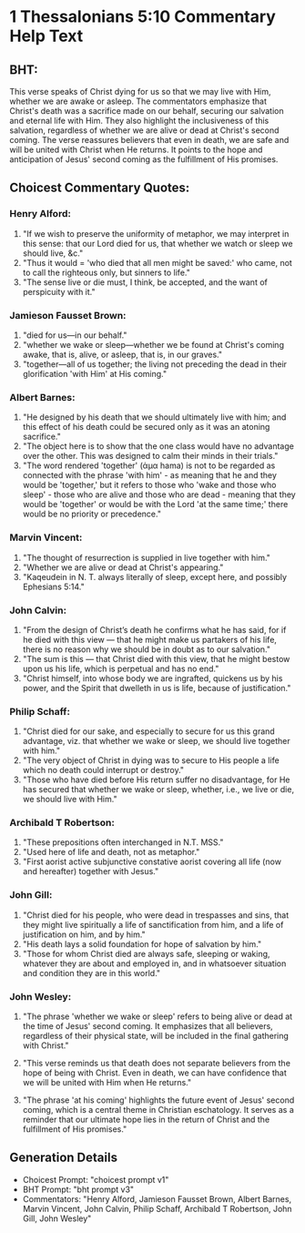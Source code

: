 # 1 Thessalonians 5:10 Commentary Help Text

## BHT:
This verse speaks of Christ dying for us so that we may live with Him, whether we are awake or asleep. The commentators emphasize that Christ's death was a sacrifice made on our behalf, securing our salvation and eternal life with Him. They also highlight the inclusiveness of this salvation, regardless of whether we are alive or dead at Christ's second coming. The verse reassures believers that even in death, we are safe and will be united with Christ when He returns. It points to the hope and anticipation of Jesus' second coming as the fulfillment of His promises.

## Choicest Commentary Quotes:
### Henry Alford:
1. "If we wish to preserve the uniformity of metaphor, we may interpret in this sense: that our Lord died for us, that whether we watch or sleep we should live, &c."
2. "Thus it would = 'who died that all men might be saved:' who came, not to call the righteous only, but sinners to life."
3. "The sense live or die must, I think, be accepted, and the want of perspicuity with it."

### Jamieson Fausset Brown:
1. "died for us—in our behalf." 
2. "whether we wake or sleep—whether we be found at Christ's coming awake, that is, alive, or asleep, that is, in our graves." 
3. "together—all of us together; the living not preceding the dead in their glorification 'with Him' at His coming."

### Albert Barnes:
1. "He designed by his death that we should ultimately live with him; and this effect of his death could be secured only as it was an atoning sacrifice."
2. "The object here is to show that the one class would have no advantage over the other. This was designed to calm their minds in their trials."
3. "The word rendered 'together' (ἁμα hama) is not to be regarded as connected with the phrase 'with him' - as meaning that he and they would be 'together,' but it refers to those who 'wake and those who sleep' - those who are alive and those who are dead - meaning that they would be 'together' or would be with the Lord 'at the same time;' there would be no priority or precedence."

### Marvin Vincent:
1. "The thought of resurrection is supplied in live together with him."
2. "Whether we are alive or dead at Christ's appearing."
3. "Kaqeudein in N. T. always literally of sleep, except here, and possibly Ephesians 5:14."

### John Calvin:
1. "From the design of Christ’s death he confirms what he has said, for if he died with this view — that he might make us partakers of his life, there is no reason why we should be in doubt as to our salvation."
2. "The sum is this — that Christ died with this view, that he might bestow upon us his life, which is perpetual and has no end."
3. "Christ himself, into whose body we are ingrafted, quickens us by his power, and the Spirit that dwelleth in us is life, because of justification."

### Philip Schaff:
1. "Christ died for our sake, and especially to secure for us this grand advantage, viz. that whether we wake or sleep, we should live together with him." 
2. "The very object of Christ in dying was to secure to His people a life which no death could interrupt or destroy." 
3. "Those who have died before His return suffer no disadvantage, for He has secured that whether we wake or sleep, whether, i.e., we live or die, we should live with Him."

### Archibald T Robertson:
1. "These prepositions often interchanged in N.T. MSS." 
2. "Used here of life and death, not as metaphor."
3. "First aorist active subjunctive constative aorist covering all life (now and hereafter) together with Jesus."

### John Gill:
1. "Christ died for his people, who were dead in trespasses and sins, that they might live spiritually a life of sanctification from him, and a life of justification on him, and by him."
2. "His death lays a solid foundation for hope of salvation by him."
3. "Those for whom Christ died are always safe, sleeping or waking, whatever they are about and employed in, and in whatsoever situation and condition they are in this world."

### John Wesley:
1. "The phrase 'whether we wake or sleep' refers to being alive or dead at the time of Jesus' second coming. It emphasizes that all believers, regardless of their physical state, will be included in the final gathering with Christ."

2. "This verse reminds us that death does not separate believers from the hope of being with Christ. Even in death, we can have confidence that we will be united with Him when He returns."

3. "The phrase 'at his coming' highlights the future event of Jesus' second coming, which is a central theme in Christian eschatology. It serves as a reminder that our ultimate hope lies in the return of Christ and the fulfillment of His promises."


## Generation Details
- Choicest Prompt: "choicest prompt v1"
- BHT Prompt: "bht prompt v3"
- Commentators: "Henry Alford, Jamieson Fausset Brown, Albert Barnes, Marvin Vincent, John Calvin, Philip Schaff, Archibald T Robertson, John Gill, John Wesley"
